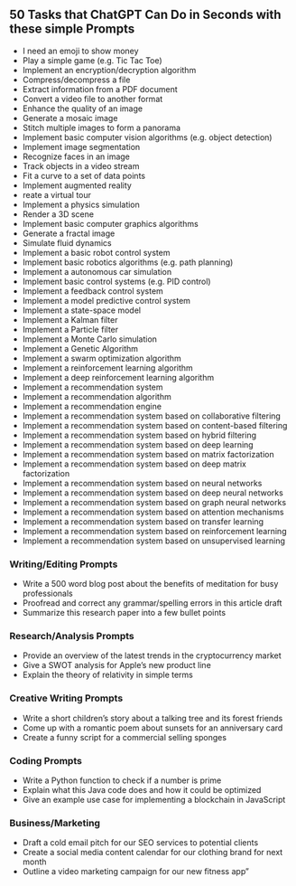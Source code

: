 ## 50 Tasks that ChatGPT Can Do in Seconds with these simple Prompts
- I need an emoji to show money
- Play a simple game (e.g. Tic Tac Toe)
- Implement an encryption/decryption algorithm
- Compress/decompress a file
- Extract information from a PDF document
- Convert a video file to another format
- Enhance the quality of an image
- Generate a mosaic image
- Stitch multiple images to form a panorama
- Implement basic computer vision algorithms (e.g. object detection)
- Implement image segmentation
- Recognize faces in an image
- Track objects in a video stream
- Fit a curve to a set of data points
- Implement augmented reality
- reate a virtual tour
- Implement a physics simulation
- Render a 3D scene
- Implement basic computer graphics algorithms
- Generate a fractal image
- Simulate fluid dynamics
- Implement a basic robot control system
- Implement basic robotics algorithms (e.g. path planning)
- Implement a autonomous car simulation
- Implement basic control systems (e.g. PID control)
- Implement a feedback control system
- Implement a model predictive control system
- Implement a state-space model
- Implement a Kalman filter
- Implement a Particle filter
- Implement a Monte Carlo simulation
- Implement a Genetic Algorithm
- Implement a swarm optimization algorithm
- Implement a reinforcement learning algorithm
- Implement a deep reinforcement learning algorithm
- Implement a recommendation system
- Implement a recommendation algorithm
- Implement a recommendation engine
- Implement a recommendation system based on collaborative filtering
- Implement a recommendation system based on content-based filtering
- Implement a recommendation system based on hybrid filtering
- Implement a recommendation system based on deep learning
- Implement a recommendation system based on matrix factorization
- Implement a recommendation system based on deep matrix factorization
- Implement a recommendation system based on neural networks
- Implement a recommendation system based on deep neural networks
- Implement a recommendation system based on graph neural networks
- Implement a recommendation system based on attention mechanisms
- Implement a recommendation system based on transfer learning
- Implement a recommendation system based on reinforcement learning
- Implement a recommendation system based on unsupervised learning
### Writing/Editing Prompts
- Write a 500 word blog post about the benefits of meditation for busy professionals
- Proofread and correct any grammar/spelling errors in this article draft
- Summarize this research paper into a few bullet points
### Research/Analysis Prompts
- Provide an overview of the latest trends in the cryptocurrency market
- Give a SWOT analysis for Apple’s new product line
- Explain the theory of relativity in simple terms
### Creative Writing Prompts
- Write a short children’s story about a talking tree and its forest friends
- Come up with a romantic poem about sunsets for an anniversary card
- Create a funny script for a commercial selling sponges
### Coding Prompts
- Write a Python function to check if a number is prime
- Explain what this Java code does and how it could be optimized
- Give an example use case for implementing a blockchain in JavaScript

### Business/Marketing
- Draft a cold email pitch for our SEO services to potential clients
- Create a social media content calendar for our clothing brand for next month
- Outline a video marketing campaign for our new fitness app”

